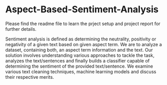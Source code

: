 # Aspect-Based-Sentiment-Analysis
Please find the readme file to learn the prject setup and project report for further details.

Sentiment analysis is defined as determining the neutrality, positivity or negativity of a given text based on given aspect term. We are to analyze a dataset, containing both, an aspect term information and the text. Our solution involves understanding various approaches to tackle the task, analyzes the text/sentences and finally builds a classifier capable of determining the sentiment of the provided text/sentence. We examine various text cleaning techniques, machine learning models and discuss their respective merits. 

